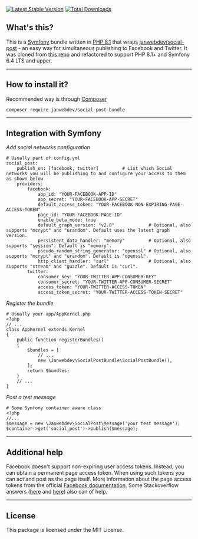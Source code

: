 [![Latest Stable Version](https://poser.pugx.org/janwebdev/social-post-bundle/version)](https://packagist.org/packages/janwebdev/social-post-bundle)
[![Total Downloads](https://poser.pugx.org/janwebdev/social-post-bundle/downloads)](https://packagist.org/packages/janwebdev/social-post-bundle)
## What's this?
This is a [Symfony](https://www.symfony.com) bundle written in [PHP 8.1](https://www.php.net/manual/en/migration81.php) that wraps [janwebdev/social-post](https://github.com/janwebdev/social-post) - an easy way for simultaneous publishing to Facebook and Twitter. It was cloned from [this repo](https://github.com/martin-georgiev/social-post-bundle) and refactored to support PHP 8.1+ and Symfony 6.4 LTS and upper.


----
## How to install it?
Recommended way is through [Composer](https://getcomposer.org/download/)

    composer require janwebdev/social-post-bundle
    

----
## Integration with Symfony
*Add social networks configuration*

    # Usually part of config.yml
    social_post:
        publish_on: [facebook, twitter]         # List which Social networks you will be publishing to and configure your access to them as shown below
        providers:
            facebook:
                app_id: "YOUR-FACEBOOK-APP-ID"
                app_secret: "YOUR-FACEBOOK-APP-SECRET"
                default_access_token: "YOUR-FACEBOOK-NON-EXPIRING-PAGE-ACCESS-TOKEN"
                page_id: "YOUR-FACEBOOK-PAGE-ID"
                enable_beta_mode: true
                default_graph_version: "v2.8"             # Optional, also supports "mcrypt" and "urandom". Default uses the latest graph version.
                persistent_data_handler: "memory"         # Optional, also supports "session". Default is "memory".
                pseudo_random_string_generator: "openssl" # Optional, also supports "mcrypt" and "urandom". Default is "openssl".
                http_client_handler: "curl"               # Optional, also supports "stream" and "guzzle". Default is "curl".
            twitter:
                consumer_key: "YOUR-TWITTER-APP-CONSUMER-KEY"
                consumer_secret: "YOUR-TWITTER-APP-CONSUMER-SECRET"
                access_token: "YOUR-TWITTER-ACCESS-TOKEN"
                access_token_secret: "YOUR-TWITTER-ACCESS-TOKEN-SECRET"

*Register the bundle*

    # Usually your app/AppKernel.php
    <?php
    // ...
    class AppKernel extends Kernel
    {
        public function registerBundles()
        {
            $bundles = [
                // ...
                new \Janwebdev\SocialPostBundle\SocialPostBundle(),
            ];
            return $bundles;
        }
        // ...
    }

*Post a test message*
    
    # Some Symfony container aware class
    <?php
    //...
    $message = new \Janwebdev\SocialPost\Message('your test message');
    $container->get('social_post')->publish($message);
    
----
## Additional help

Facebook doesn't support non-expiring user access tokens. Instead, you can obtain a permanent page access token. When using such tokens you can act and post as the page itself. More information about the page access tokens from the official [Facebook documentation](https://developers.facebook.com/docs/facebook-login/access-tokens/expiration-and-extension#extendingpagetokens). Some Stackoverflow answers ([here](https://stackoverflow.com/a/21927690/3425372) and [here](https://stackoverflow.com/a/28418469/3425372)) also can of help. 

----
## License
This package is licensed under the MIT License.
